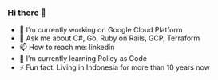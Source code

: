 ### Hi there 👋

- 🔭 I’m currently working on Google Cloud Platform
- 💬 Ask me about C#, Go, Ruby on Rails, GCP, Terraform
- 📫 How to reach me: linkedin
- 🌱 I’m currently learning Policy as Code
- ⚡ Fun fact: Living in Indonesia for more than 10 years now
